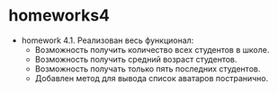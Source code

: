 # homeworks4
* homework 4.1. Реализован весь функционал:
  - Возможность получить количество всех студентов в школе.
  - Возможность получить средний возраст студентов.
  - Возможность получать только пять последних студентов.
  - Добавлен метод для вывода список аватаров постранично.
